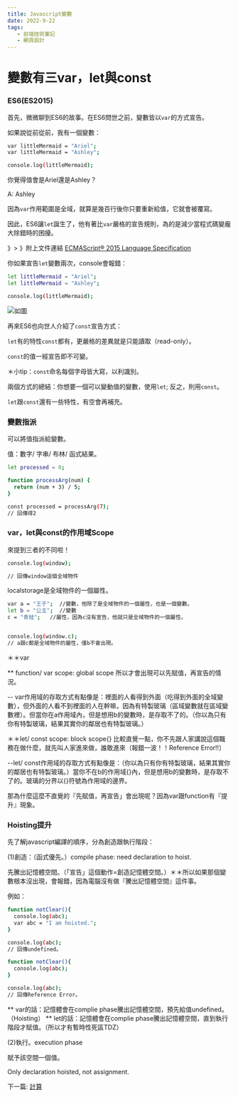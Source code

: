 ```yaml
---
title: Javascript變數
date: 2022-9-22
tags: 
   - 前端技術筆記
   - 網頁設計
---
```


# 變數有三var，let與const

### ES6(ES2015)

首先，微微聊到ES6的故事。在ES6問世之前，變數皆以<code>var</code>的方式宣告。

如果說從前從前，我有一個變數：

``` bash
var littleMermaid = "Ariel";
var littleMermaid = "Ashley";

console.log(littleMermaid);
```
你覺得值會是Ariel還是Ashley？

A: Ashley

因為<code>var</code>作用範圍是全域，就算是幾百行後你只要重新給值，它就會被覆寫。

因此，ES6讓<code>let</code>誕生了，他有著比<code>var</code>嚴格的宣告規則，為的是減少當程式碼變龐大除錯時的困擾。

》> 》附上文件連結 [ECMAScript® 2015 Language Specification](https://262.ecma-international.org/6.0/)

你如果宣告<code>let</code>變數兩次，console會報錯：

``` bash
let littleMermaid = "Ariel";
let littleMermaid = "Ashley";

console.log(littleMermaid);
```
![如圖](https://i.imgur.com/5JUwJDG.png)

再來ES6也向世人介紹了<code>const</code>宣告方式：

<code>let</code>有的特性<code>const</code>都有，更嚴格的差異就是只能讀取（read-only）。

<code>const</code>的值一經宣告即不可變。

＊小tip：<code>const</code>命名每個字母皆大寫，以利識別。

兩個方式的總結：你想要一個可以變動值的變數，使用<code>let</code>; 反之，則用<code>const</code>。

<code>let</code>跟<code>const</code>還有一些特性，有空會再補充。

### 變數指派

可以將值指派給變數。

值：數字/ 字串/ 布林/ 函式結果。

``` bash
let processed = 0;

function processArg(num) {
  return (num + 3) / 5;
}

const processed = processArg(7);
// 回傳得2
```

### var，let與const的作用域Scope

來提到三者的不同啦！

``` bash
console.log(window);

// 回傳window這個全域物件
```

localstorage是全域物件的一個屬性。

``` bash
var a = "王子";  //變數，他除了是全域物件的一個屬性，也是一個變數。
let b = "公主";  //變數
c = "青蛙";   //屬性，因為c沒有宣告，他就只是全域物件的一個屬性。


console.log(window.c);
// a跟c都是全域物件的屬性，僅b不會出現。
```

＊＊var

** function/ var scope: global scope 所以才會出現可以先賦值，再宣告的情況。

-- var作用域的存取方式有點像是：裡面的人看得到外面（吃得到外面的全域變數），但外面的人看不到裡面的人在幹嘛，因為有特製玻璃（區域變數就在區域變數裡）。但當你在a作用域內，但是想用b的變數時，是存取不了的。（你以為只有你有特製玻璃，結果其實你的鄰居也有特製玻璃。）

＊＊let/ const scope: block scope{} 比較直覺一點，你不先跟人家講說這個職務在做什麼，就先叫人家進來做，誰敢進來（報錯一波！！Reference Error!!）

--let/ const作用域的存取方式有點像是：（你以為只有你有特製玻璃，結果其實你的鄰居也有特製玻璃。）當你不在b的作用域{}內，但是想用b的變數時，是存取不了的。玻璃的分界以{}符號為作用域的邊界。

那為什麼這麼不直覺的『先賦值，再宣告」會出現呢？因為var跟function有『提升』現象。

### Hoisting提升

先了解javascript編譯的順序，分為創造跟執行階段：

(1)創造：（函式優先。）compile phase: need declaration to hoist.

先騰出記憶體空間。（「宣告」這個動作=創造記憶體空間。）＊＊所以如果那個變數根本沒出現，會報錯，因為電腦沒有做『騰出記憶體空間』這件事。

例如：

``` bash
function notClear(){
  console.log(abc);
  var abc = "I am hoisted.";
}

console.log(abc);
// 回傳undefined。
```

``` bash
function notClear(){
  console.log(abc);
}

console.log(abc);
// 回傳Reference Error。
```
** var的話：記憶體會在complie phase騰出記憶體空間，預先給值undefined。（Hoisting）
** let的話：記憶體會在complie phase騰出記憶體空間，直到執行階段才賦值。（所以才有暫時性死區TDZ）

(2)執行。execution phase

賦予該空間一個值。

Only declaration hoisted, not assignment.

下一篇: [計算](https://hexo.io/docs/writing.html)
